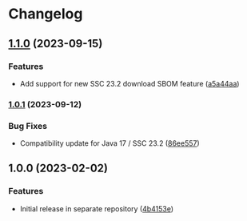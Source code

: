 # Changelog

## [1.1.0](https://www.github.com/fortify/fortify-ssc-parser-debricked-cyclonedx/compare/v1.0.1...v1.1.0) (2023-09-15)


### Features

* Add support for new SSC 23.2 download SBOM feature ([a5a44aa](https://www.github.com/fortify/fortify-ssc-parser-debricked-cyclonedx/commit/a5a44aa1c3a4bd39be427626e1aa084bee76bbc5))

### [1.0.1](https://www.github.com/fortify/fortify-ssc-parser-debricked-cyclonedx/compare/v1.0.0...v1.0.1) (2023-09-12)


### Bug Fixes

* Compatibility update for Java 17 / SSC 23.2 ([86ee557](https://www.github.com/fortify/fortify-ssc-parser-debricked-cyclonedx/commit/86ee557d215b9622c3dcf8e2e87c80b01ae4e99e))

## 1.0.0 (2023-02-02)


### Features

* Initial release in separate repository ([4b4153e](https://www.github.com/fortify-ps/fortify-ssc-parser-debricked-cyclonedx/commit/4b4153e8e16d0fbb735d981e2911885551446c4e))
